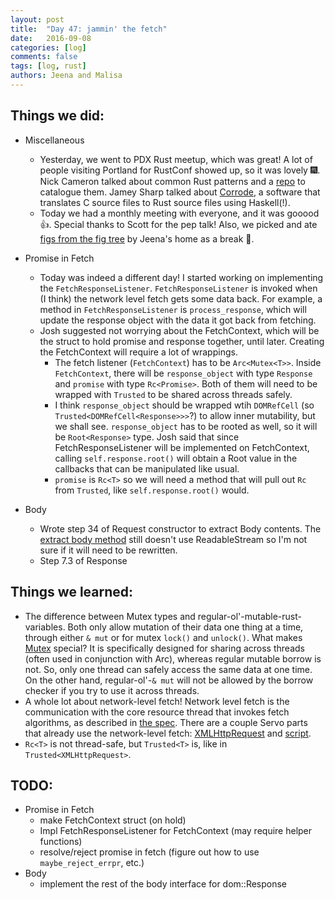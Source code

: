 ```yaml
---
layout: post
title:  "Day 47: jammin' the fetch"
date:   2016-09-08
categories: [log]
comments: false
tags: [log, rust]
authors: Jeena and Malisa
---
```


## Things we did:
- Miscellaneous
    - Yesterday, we went to PDX Rust meetup, which was great! A lot of people visiting Portland for RustConf showed up, so it was lovely :fireworks:. Nick Cameron talked about common Rust patterns and a [repo](https://github.com/nrc/patterns) to catalogue them. Jamey Sharp talked about [Corrode](https://github.com/jameysharp/corrode), a software that translates C source files to Rust source files using Haskell(!).
    - Today we had a monthly meeting with everyone, and it was gooood :+1:. Special thanks to Scott for the pep talk! Also, we picked and ate [figs from the fig tree](http://imgur.com/X5FGlgZ?r) by Jeena's home as a break :deciduous_tree:.

- Promise in Fetch
    - Today was indeed a different day! I started working on implementing the `FetchResponseListener`. `FetchResponseListener` is invoked when (I think) the network level fetch gets some data back. For example, a method in `FetchResponseListener` is `process_response`, which will update the response object with the data it got back from fetching.
    - Josh suggested not worrying about the FetchContext, which will be the struct to hold promise and response together, until later. Creating the FetchContext will require a lot of wrappings.
        - The fetch listener (`FetchContext`) has to be `Arc<Mutex<T>>`. Inside `FetchContext`, there will be `response_object` with type `Response` and `promise` with type `Rc<Promise>`. Both of them will need to be wrapped with `Trusted` to be shared across threads safely.
        - I think `response_object` should be wrapped wtih `DOMRefCell` (so `Trusted<DOMRefCell<Response>>>`?) to allow inner mutability, but we shall see. `response_object` has to be rooted as well, so it will be `Root<Response>` type. Josh said that since FetchResponseListener will be implemented on FetchContext, calling `self.response.root()` will obtain a Root<Response> value in the callbacks that can be manipulated like usual.
        - `promise` is `Rc<T>` so we will need a method that will pull out `Rc` from `Trusted`, like `self.response.root()` would.

- Body
    - Wrote step 34 of Request constructor to extract Body contents. The [extract body method](https://dxr.mozilla.org/servo/source/components/script/dom/xmlhttprequest.rs?q=path%3Axmlhttprequest.rs&redirect_type=single#1352) still doesn't use ReadableStream so I'm not sure if it will need to be rewritten.
    - Step 7.3 of Response

## Things we learned:
- The difference between Mutex types and regular-ol'-mutable-rust-variables. Both only allow mutation of their data one thing at a time, through either `& mut` or for mutex `lock()` and `unlock()`. What makes [Mutex](https://doc.rust-lang.org/std/sync/struct.Mutex.html) special? It is specifically designed for sharing across threads (often used in conjunction with Arc), whereas regular mutable borrow is not. So, only one thread can safely access the same data at one time. On the other hand, regular-ol'-`& mut` will not be allowed by the borrow checker if you try to use it across threads.
- A whole lot about network-level fetch! Network level fetch is the communication with the core resource thread that invokes fetch algorithms, as described in [the spec](https://fetch.spec.whatwg.org/#fetching). There are a couple Servo parts that already use the network-level fetch: [XMLHttpRequest](https://doc.servo.org/src/script/dom/xmlhttprequest.rs.html#218-252) and [script](https://github.com/servo/servo/pull/12472/).
- `Rc<T>` is not thread-safe, but `Trusted<T>` is, like in `Trusted<XMLHttpRequest>`.

## TODO:
- Promise in Fetch
    - make FetchContext struct (on hold)
    - Impl FetchResponseListener for FetchContext (may require helper functions)
    - resolve/reject promise in fetch (figure out how to use `maybe_reject_errpr`, etc.)
- Body
    - implement the rest of the body interface for dom::Response
